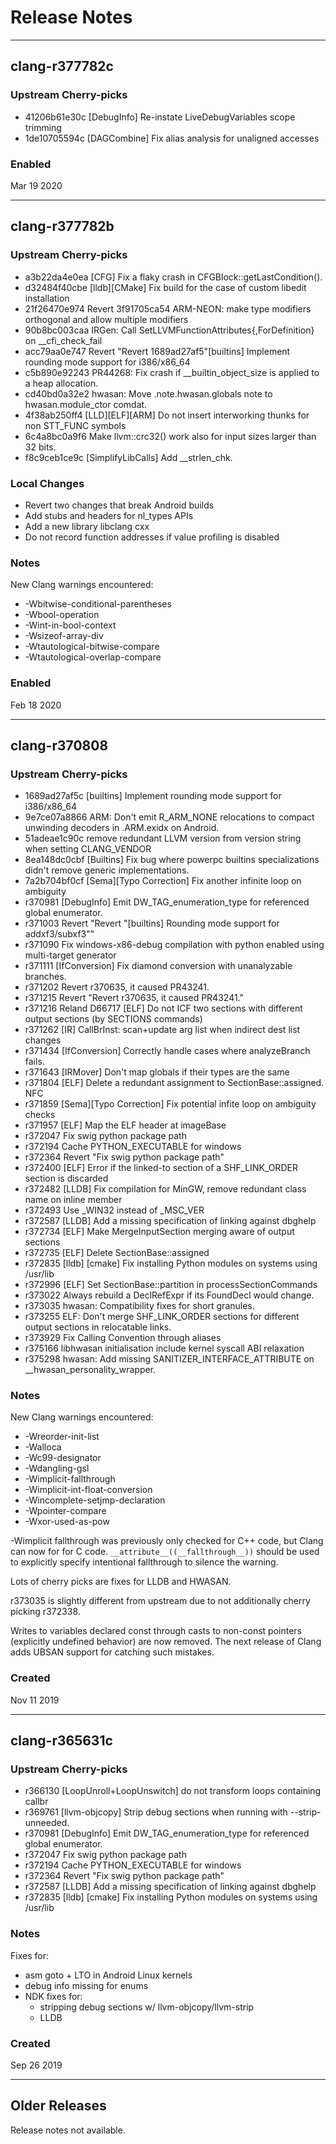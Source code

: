 # Release Notes

------
## clang-r377782c

### Upstream Cherry-picks
- 41206b61e30c [DebugInfo] Re-instate LiveDebugVariables scope trimming
- 1de10705594c [DAGCombine] Fix alias analysis for unaligned accesses

### Enabled
Mar 19 2020

------
## clang-r377782b

### Upstream Cherry-picks
- a3b22da4e0ea [CFG] Fix a flaky crash in CFGBlock::getLastCondition().
- d32484f40cbe [lldb][CMake] Fix build for the case of custom libedit installation
- 21f26470e974 Revert 3f91705ca54 ARM-NEON: make type modifiers orthogonal and allow multiple modifiers
- 90b8bc003caa IRGen: Call SetLLVMFunctionAttributes{,ForDefinition} on __cfi_check_fail
- acc79aa0e747 Revert "Revert 1689ad27af5"[builtins] Implement rounding mode support for i386/x86_64
- c5b890e92243 PR44268: Fix crash if __builtin_object_size is applied to a heap allocation.
- cd40bd0a32e2 hwasan: Move .note.hwasan.globals note to hwasan.module_ctor comdat.
- 4f38ab250ff4 [LLD][ELF][ARM] Do not insert interworking thunks for non STT_FUNC symbols
- 6c4a8bc0a9f6 Make llvm::crc32() work also for input sizes larger than 32 bits.
- f8c9ceb1ce9c [SimplifyLibCalls] Add __strlen_chk.

### Local Changes
- Revert two changes that break Android builds
- Add stubs and headers for nl_types APIs
- Add a new library libclang cxx
- Do not record function addresses if value profiling is disabled

### Notes
New Clang warnings encountered:
- -Wbitwise-conditional-parentheses
- -Wbool-operation
- -Wint-in-bool-context
- -Wsizeof-array-div
- -Wtautological-bitwise-compare
- -Wtautological-overlap-compare

### Enabled
Feb 18 2020

------
## clang-r370808

### Upstream Cherry-picks
- 1689ad27af5c [builtins] Implement rounding mode support for i386/x86_64
- 9e7ce07a8866 ARM: Don't emit R_ARM_NONE relocations to compact unwinding decoders in .ARM.exidx on Android.
- 51adeae1c90c remove redundant LLVM version from version string when setting CLANG_VENDOR
- 8ea148dc0cbf [Builtins] Fix bug where powerpc builtins specializations didn't remove generic implementations.
- 7a2b704bf0cf [Sema][Typo Correction] Fix another infinite loop on ambiguity
- r370981 [DebugInfo] Emit DW_TAG_enumeration_type for referenced global enumerator.
- r371003 Revert "Revert "[builtins] Rounding mode support for addxf3/subxf3""
- r371090 Fix windows-x86-debug compilation with python enabled using multi-target generator
- r371111 [IfConversion] Fix diamond conversion with unanalyzable branches.
- r371202 Revert r370635, it caused PR43241.
- r371215 Revert "Revert r370635, it caused PR43241."
- r371216 Reland D66717 [ELF] Do not ICF two sections with different output sections (by SECTIONS commands)
- r371262 [IR] CallBrInst: scan+update arg list when indirect dest list changes
- r371434 [IfConversion] Correctly handle cases where analyzeBranch fails.
- r371643 [IRMover] Don't map globals if their types are the same
- r371804 [ELF] Delete a redundant assignment to SectionBase::assigned. NFC
- r371859 [Sema][Typo Correction] Fix potential infite loop on ambiguity checks
- r371957 [ELF] Map the ELF header at imageBase
- r372047 Fix swig python package path
- r372194 Cache PYTHON_EXECUTABLE for windows
- r372364 Revert "Fix swig python package path"
- r372400 [ELF] Error if the linked-to section of a SHF_LINK_ORDER section is discarded
- r372482 [LLDB] Fix compilation for MinGW, remove redundant class name on inline member
- r372493 Use _WIN32 instead of _MSC_VER
- r372587 [LLDB] Add a missing specification of linking against dbghelp
- r372734 [ELF] Make MergeInputSection merging aware of output sections
- r372735 [ELF] Delete SectionBase::assigned
- r372835 [lldb] [cmake] Fix installing Python modules on systems using /usr/lib
- r372996 [ELF] Set SectionBase::partition in processSectionCommands
- r373022 Always rebuild a DeclRefExpr if its FoundDecl would change.
- r373035 hwasan: Compatibility fixes for short granules.
- r373255 ELF: Don't merge SHF_LINK_ORDER sections for different output sections in relocatable links.
- r373929 Fix Calling Convention through aliases
- r375166 libhwasan initialisation include kernel syscall ABI relaxation
- r375298 hwasan: Add missing SANITIZER_INTERFACE_ATTRIBUTE on __hwasan_personality_wrapper.

### Notes
New Clang warnings encountered:
- -Wreorder-init-list
- -Walloca
- -Wc99-designator
- -Wdangling-gsl
- -Wimplicit-fallthrough
- -Wimplicit-int-float-conversion
- -Wincomplete-setjmp-declaration
- -Wpointer-compare
- -Wxor-used-as-pow

-Wimplicit fallthrough was previously only checked for C++ code, but Clang can
now for for C code. `__attribute__((__fallthrough__))` should be used to
explicitly specify intentional fallthrough to silence the warning.

Lots of cherry picks are fixes for LLDB and HWASAN.

r373035 is slightly different from upstream due to not additionally cherry
picking r372338.

Writes to variables declared const through casts to non-const pointers
(explicitly undefined behavior) are now removed. The next release of Clang adds
UBSAN support for catching such mistakes.

### Created
Nov 11 2019

-----
## clang-r365631c

### Upstream Cherry-picks
- r366130 [LoopUnroll+LoopUnswitch] do not transform loops containing callbr
- r369761 [llvm-objcopy] Strip debug sections when running with --strip-unneeded.
- r370981 [DebugInfo] Emit DW_TAG_enumeration_type for referenced global enumerator.
- r372047 Fix swig python package path
- r372194 Cache PYTHON_EXECUTABLE for windows
- r372364 Revert "Fix swig python package path"
- r372587 [LLDB] Add a missing specification of linking against dbghelp
- r372835 [lldb] [cmake] Fix installing Python modules on systems using /usr/lib

### Notes
Fixes for:
- asm goto + LTO in Android Linux kernels
- debug info missing for enums
- NDK fixes for:
  - stripping debug sections w/ llvm-objcopy/llvm-strip
  - LLDB

### Created
Sep 26 2019

-----
## Older Releases
Release notes not available.
